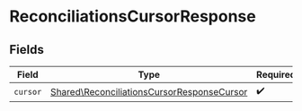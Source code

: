 # ReconciliationsCursorResponse


## Fields

| Field                                                                                                    | Type                                                                                                     | Required                                                                                                 | Description                                                                                              |
| -------------------------------------------------------------------------------------------------------- | -------------------------------------------------------------------------------------------------------- | -------------------------------------------------------------------------------------------------------- | -------------------------------------------------------------------------------------------------------- |
| `cursor`                                                                                                 | [Shared\ReconciliationsCursorResponseCursor](../../Models/Shared/ReconciliationsCursorResponseCursor.md) | :heavy_check_mark:                                                                                       | N/A                                                                                                      |